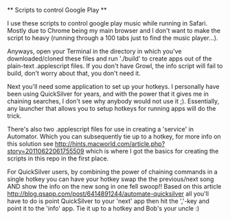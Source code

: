 ** Scripts to control Google Play **

I use these scripts to control google play music while running in Safari. Mostly due to Chrome being my main browser and I don't want to make the script to heavy (running through a 100 tabs just to find the music player…).

Anyways, open your Terminal in the directory in which you've downloaded/cloned these files and run './build' to create apps out of the plain-text .applescript files. If you don't have Growl, the info script will fail to build, don't worry about that, you don't need it.

Next you'll need some application to set up your hotkeys. I personally have been using QuickSilver for years, and with the power that it gives me in chaining searches, I don't see why anybody would not use it ;). Essentially, any launcher that allows you to setup hotkeys for running apps will do the trick.

There's also two .applescript files for use in creating a 'service' in Automator. Which you can subsequently tie up to a hotkey, for more info on this solution see http://hints.macworld.com/article.php?story=20110622061755509 which is where I got the basics for creating the scripts in this repo in the first place.

For QuickSilver users, by combining the power of chaining commands in a single hotkey you can have your hotkey swap the the previous/next song AND show the info on the new song in one fell swoop!! Based on this article http://blog.qsapp.com/post/6414891244/automate-quicksilver all you'll have to do is point QuickSilver to your 'next' app then hit the ','-key and point it to the 'info' app. Tie it up to a hotkey and Bob's your uncle :)